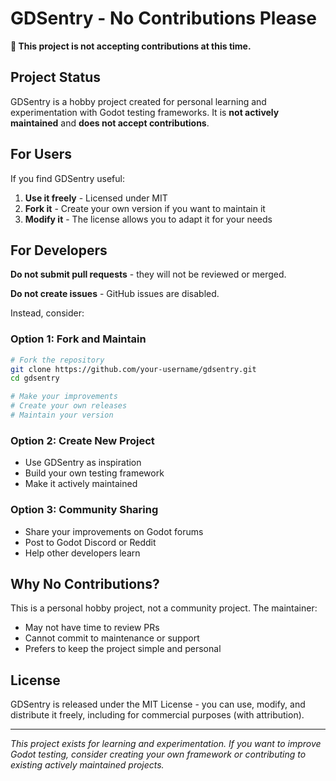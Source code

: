 # GDSentry - No Contributions Please

**🚫 This project is not accepting contributions at this time.**

## Project Status

GDSentry is a hobby project created for personal learning and experimentation with Godot testing frameworks. It is **not actively maintained** and **does not accept contributions**.

## For Users

If you find GDSentry useful:

1. **Use it freely** - Licensed under MIT
2. **Fork it** - Create your own version if you want to maintain it
3. **Modify it** - The license allows you to adapt it for your needs

## For Developers

**Do not submit pull requests** - they will not be reviewed or merged.

**Do not create issues** - GitHub issues are disabled.

Instead, consider:

### Option 1: Fork and Maintain

```bash
# Fork the repository
git clone https://github.com/your-username/gdsentry.git
cd gdsentry

# Make your improvements
# Create your own releases
# Maintain your version
```

### Option 2: Create New Project

- Use GDSentry as inspiration
- Build your own testing framework
- Make it actively maintained

### Option 3: Community Sharing

- Share your improvements on Godot forums
- Post to Godot Discord or Reddit
- Help other developers learn

## Why No Contributions?

This is a personal hobby project, not a community project. The maintainer:

- May not have time to review PRs
- Cannot commit to maintenance or support
- Prefers to keep the project simple and personal

## License

GDSentry is released under the MIT License - you can use, modify, and distribute it freely, including for commercial purposes (with attribution).

---

*This project exists for learning and experimentation. If you want to improve Godot testing, consider creating your own framework or contributing to existing actively maintained projects.*
